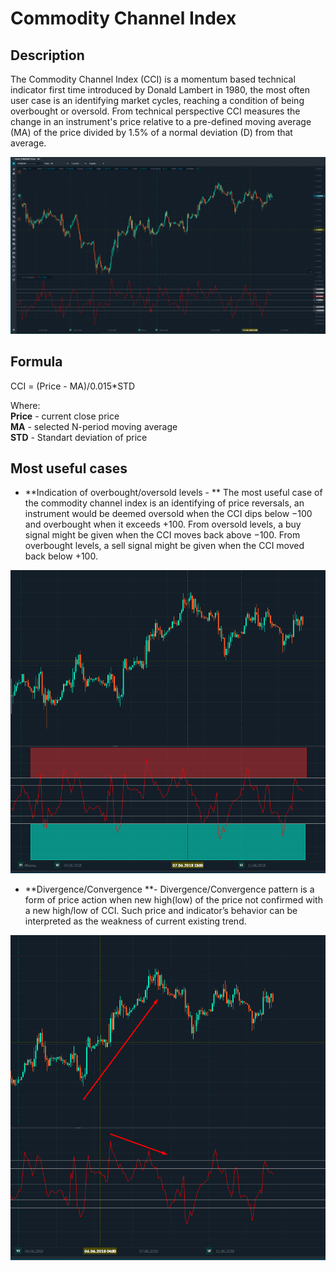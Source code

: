 # Commodity Channel Index

## Description

  The Commodity Channel Index​ (CCI) is a momentum based technical indicator first time introduced by Donald Lambert in 1980, the most often user case is an identifying market cycles, reaching a condition of being overbought or oversold. From technical perspective CCI measures the change in an instrument's price relative to a pre-defined moving average (MA) of the price divided by 1.5% of a normal deviation (D) from that average.

![](<../../../../.gitbook/assets/image (46).png>)

## Formula

CCI = (Price - MA)/0.015\*STD

Where:\
**Price** - current close price\
**MA** - selected N-period moving average\
**STD** - Standart deviation of price

## Most useful cases

* **Indication of overbought/oversold levels - **  The most useful case of the commodity channel index is an identifying of price reversals, an instrument would be deemed oversold when the CCI dips below −100 and overbought when it exceeds +100. From oversold levels, a buy signal might be given when the CCI moves back above −100. From overbought levels, a sell signal might be given when the CCI moved back below +100.

![](<../../../../.gitbook/assets/image (42).png>)

* **Divergence/Convergence **- Divergence/Convergence pattern is a form of price action when new high(low) of the price not confirmed with a new high/low of  CCI. Such price and indicator’s behavior can be interpreted as the weakness of current existing trend.

![](<../../../../.gitbook/assets/image (14).png>)





